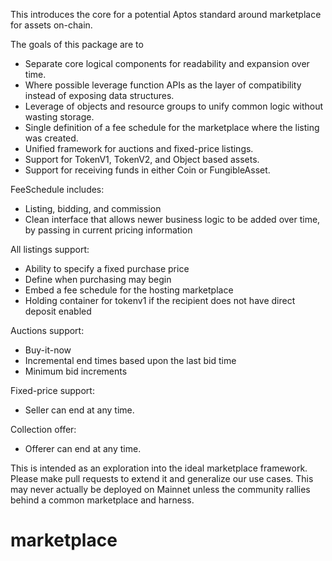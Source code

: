 This introduces the core for a potential Aptos standard around marketplace for assets on-chain.

The goals of this package are to
* Separate core logical components for readability and expansion over time.
* Where possible leverage function APIs as the layer of compatibility instead of exposing data structures.
* Leverage of objects and resource groups to unify common logic without wasting storage.
* Single definition of a fee schedule for the marketplace where the listing was created.
* Unified framework for auctions and fixed-price listings.
* Support for TokenV1, TokenV2, and Object based assets.
* Support for receiving funds in either Coin or FungibleAsset.

FeeSchedule includes:
* Listing, bidding, and commission
* Clean interface that allows newer business logic to be added over time, by passing in current pricing information

All listings support:
* Ability to specify a fixed purchase price
* Define when purchasing may begin
* Embed a fee schedule for the hosting marketplace
* Holding container for tokenv1 if the recipient does not have direct deposit enabled

Auctions support:
* Buy-it-now
* Incremental end times based upon the last bid time
* Minimum bid increments

Fixed-price support:
* Seller can end at any time.

Collection offer:
* Offerer can end at any time.

This is intended as an exploration into the ideal marketplace framework. Please make pull requests to extend it and generalize our use cases. This may never actually be deployed on Mainnet unless the community rallies behind a common marketplace and harness.
# marketplace
